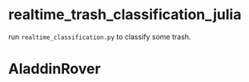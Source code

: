 # realtime_trash_classification_julia

run `realtime_classification.py` to classify some trash.
# AladdinRover
